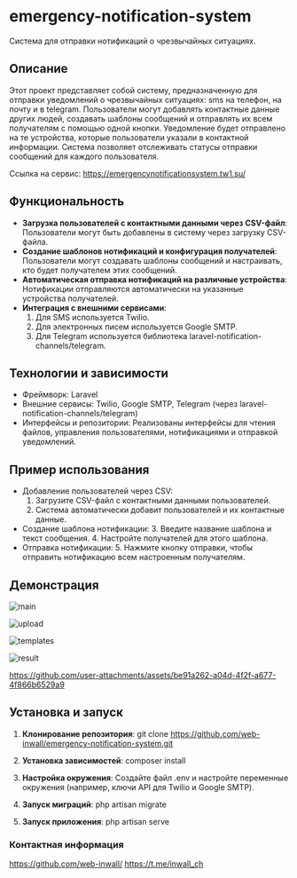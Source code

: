 # emergency-notification-system

Система для отправки нотификаций о чрезвычайных ситуациях.

## Описание

Этот проект представляет собой систему, предназначенную для отправки уведомлений о чрезвычайных ситуациях: sms на телефон, на почту и в telegram.
Пользователи могут добавлять контактные данные других людей, создавать шаблоны сообщений и отправлять их всем получателям с помощью одной кнопки. Уведомление будет отправлено на те устройства, которые пользователи указали в контактной информации.
Система позволяет отслеживать статусы отправки сообщений для каждого пользователя.

Ссылка на сервис: https://emergencynotificationsystem.tw1.su/

## Функциональность

- **Загрузка пользователей с контактными данными через CSV-файл**: Пользователи могут быть добавлены в систему через загрузку CSV-файла.
- **Создание шаблонов нотификаций и конфигурация получателей**: Пользователи могут создавать шаблоны сообщений и настраивать, кто будет получателем этих сообщений.
- **Автоматическая отправка нотификаций на различные устройства**: Нотификации отправляются автоматически на указанные устройства получателей.
- **Интеграция с внешними сервисами**:
    1. Для SMS используется Twilio.
    2. Для электронных писем используется Google SMTP.
    3. Для Telegram используется библиотека laravel-notification-channels/telegram.

## Технологии и зависимости
- Фреймворк: Laravel
- Внешние сервисы: Twilio, Google SMTP, Telegram (через laravel-notification-channels/telegram)
- Интерфейсы и репозитории: Реализованы интерфейсы для чтения файлов, управления пользователями, нотификациями и отправкой уведомлений.

## Пример использования
- Добавление пользователей через CSV:
    1. Загрузите CSV-файл с контактными данными пользователей.
    2. Система автоматически добавит пользователей и их контактные данные.
- Создание шаблона нотификации:
    3. Введите название шаблона и текст сообщения.
    4. Настройте получателей для этого шаблона.
- Отправка нотификации: 
    5. Нажмите кнопку отправки, чтобы отправить нотификацию всем настроенным получателям.

## Демонстрация
![main](https://github.com/user-attachments/assets/ed197e13-2871-4cdb-9e3f-d05a0331808a)

![upload](https://github.com/user-attachments/assets/47f737c4-7058-4e75-b167-43929d95c01a)

![templates](https://github.com/user-attachments/assets/540b8799-4370-4956-ba98-0c42332073c6)

![result](https://github.com/user-attachments/assets/3496348d-615b-4bb5-94a0-182397e1d190)

https://github.com/user-attachments/assets/be91a262-a04d-4f2f-a677-4f866b6529a9

## Установка и запуск

1. **Клонирование репозитория**:
git clone https://github.com/web-inwall/emergency-notification-system.git

2. **Установка зависимостей**:
composer install

3. **Настройка окружения**:
Создайте файл .env и настройте переменные окружения (например, ключи API для Twilio и Google SMTP).

4. **Запуск миграций**:
php artisan migrate

5. **Запуск приложения**:
php artisan serve

### Контактная информация

https://github.com/web-inwall/
https://t.me/inwall_ch
